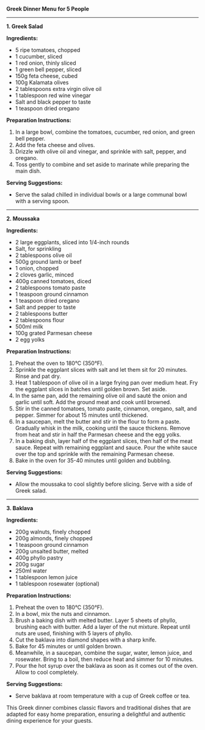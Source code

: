 **Greek Dinner Menu for 5 People**

---

**1. Greek Salad**

**Ingredients:**
- 5 ripe tomatoes, chopped
- 1 cucumber, sliced
- 1 red onion, thinly sliced
- 1 green bell pepper, sliced
- 150g feta cheese, cubed
- 100g Kalamata olives
- 2 tablespoons extra virgin olive oil
- 1 tablespoon red wine vinegar
- Salt and black pepper to taste
- 1 teaspoon dried oregano

**Preparation Instructions:**
1. In a large bowl, combine the tomatoes, cucumber, red onion, and green bell pepper.
2. Add the feta cheese and olives.
3. Drizzle with olive oil and vinegar, and sprinkle with salt, pepper, and oregano.
4. Toss gently to combine and set aside to marinate while preparing the main dish.

**Serving Suggestions:**
- Serve the salad chilled in individual bowls or a large communal bowl with a serving spoon.

---

**2. Moussaka**

**Ingredients:**
- 2 large eggplants, sliced into 1/4-inch rounds
- Salt, for sprinkling
- 2 tablespoons olive oil
- 500g ground lamb or beef
- 1 onion, chopped
- 2 cloves garlic, minced
- 400g canned tomatoes, diced
- 2 tablespoons tomato paste
- 1 teaspoon ground cinnamon
- 1 teaspoon dried oregano
- Salt and pepper to taste
- 2 tablespoons butter
- 2 tablespoons flour
- 500ml milk
- 100g grated Parmesan cheese
- 2 egg yolks

**Preparation Instructions:**
1. Preheat the oven to 180°C (350°F).
2. Sprinkle the eggplant slices with salt and let them sit for 20 minutes. Rinse and pat dry.
3. Heat 1 tablespoon of olive oil in a large frying pan over medium heat. Fry the eggplant slices in batches until golden brown. Set aside.
4. In the same pan, add the remaining olive oil and sauté the onion and garlic until soft. Add the ground meat and cook until browned.
5. Stir in the canned tomatoes, tomato paste, cinnamon, oregano, salt, and pepper. Simmer for about 15 minutes until thickened.
6. In a saucepan, melt the butter and stir in the flour to form a paste. Gradually whisk in the milk, cooking until the sauce thickens. Remove from heat and stir in half the Parmesan cheese and the egg yolks.
7. In a baking dish, layer half of the eggplant slices, then half of the meat sauce. Repeat with remaining eggplant and sauce. Pour the white sauce over the top and sprinkle with the remaining Parmesan cheese.
8. Bake in the oven for 35-40 minutes until golden and bubbling.

**Serving Suggestions:**
- Allow the moussaka to cool slightly before slicing. Serve with a side of Greek salad.

---

**3. Baklava**

**Ingredients:**
- 200g walnuts, finely chopped
- 200g almonds, finely chopped
- 1 teaspoon ground cinnamon
- 200g unsalted butter, melted
- 400g phyllo pastry
- 200g sugar
- 250ml water
- 1 tablespoon lemon juice
- 1 tablespoon rosewater (optional)

**Preparation Instructions:**
1. Preheat the oven to 180°C (350°F).
2. In a bowl, mix the nuts and cinnamon.
3. Brush a baking dish with melted butter. Layer 5 sheets of phyllo, brushing each with butter. Add a layer of the nut mixture. Repeat until nuts are used, finishing with 5 layers of phyllo.
4. Cut the baklava into diamond shapes with a sharp knife.
5. Bake for 45 minutes or until golden brown.
6. Meanwhile, in a saucepan, combine the sugar, water, lemon juice, and rosewater. Bring to a boil, then reduce heat and simmer for 10 minutes.
7. Pour the hot syrup over the baklava as soon as it comes out of the oven. Allow to cool completely.

**Serving Suggestions:**
- Serve baklava at room temperature with a cup of Greek coffee or tea.

This Greek dinner combines classic flavors and traditional dishes that are adapted for easy home preparation, ensuring a delightful and authentic dining experience for your guests.